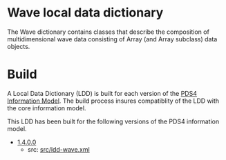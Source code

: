 # Wave local data dictionary

The Wave dictionary contains classes that describe the composition of multidimensional
wave data consisting of Array (and Array subclass) data objects.

# Build

A Local Data Dictionary (LDD) is built for each version of the [PDS4 Information Model](https://pds.nasa.gov/pds4/doc/im/).
The build process insures compatiblity of the LDD with the core information model.

This LDD has been built for the following versions of the PDS4 information model.

- [1.4.0.0](build/1.4.0.0)
	- src: [src/ldd-wave.xml](https://github.com/nasa-pds/ldd-wave/blob/5b216e59227bab25428b5725ad93d687bf36833b/src/ldd-wave.xml)
